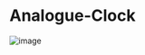 ﻿# Analogue-Clock
![image](https://user-images.githubusercontent.com/63194470/149614227-577ff6b9-4f4a-465b-a14c-20d89aa3d1a9.png)
